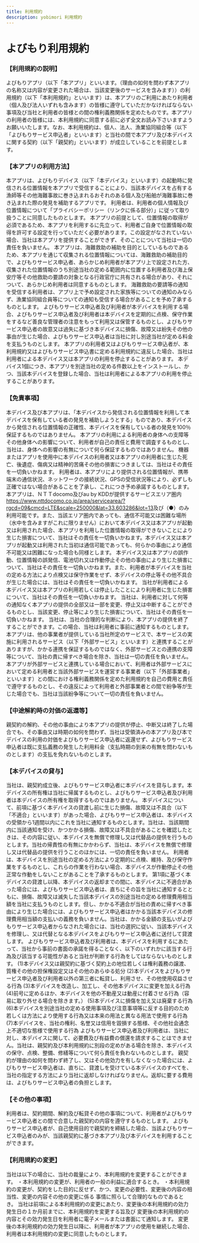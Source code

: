 ```yaml
---
title: 利用規約
description: yobimori 利用規約
---
```


# よびもり利用規約

### 【利用規約の説明】
よびもりアプリ（以下「本アプリ」といいます。（理由の如何を問わず本アプリの名称又は内容が変更された場合は、当該変更後のサービスを含みます））の利用規約（以下「本利用規約」といいます）は、本アプリのご利用にあたり利用者（個人及び法人いずれも含みます）の皆様に遵守していただかなければならない事項及び当社と利用者の皆様との間の権利義務関係を定めたものです。本アプリの利用者の皆様には、本利用規約に同意する前に必ず全文お読み下さいますようお願いいたします。なお、本利用規約は、個人、法人、漁業協同組合等（以下「よびもりサービス申込者」といいます）と当社の間で本アプリ及び本デバイスに関する契約（以下「親契約」といいます）が成立していることを前提とします。
 
### 【本アプリの利用方法】
本アプリは、よびもりデバイス（以下「本デバイス」といいます）の起動時に発信される位置情報を本アプリで受信することにより、当該本デバイスを占有する漁師等その他海難事故に巻き込まれるおそれのある個人及び船舶が海難事故に巻き込まれた際の発見を補助するアプリです。
利用者は、利用者の個人情報及び位置情報について「プライバシーポリシー（リンクに係る部分）」に従って取り扱うことに同意したものとします。
本アプリの前提として、位置情報の取得が必須であるため、本アプリを利用するに先立って、利用者ご自身で位置情報の取得を許可する設定を行っていただく必要があります。この設定がなされていない場合、当社は本アプリを提供することができず、そのことについて当社は一切の責任を負いません。
本アプリは、海難救助の補助を目的としているものであるため、本アプリを通じて収集される位置情報については、海難救助の補助目的で、よびもりサービス申込者、あらかじめ利用者が本アプリ上で設定された方、収集された位置情報のうち別途当社の定める範囲内に位置する利用者及び海上保安庁等その他救助の要請の対象となる行政官庁に共有される場合があり、それについて、あらかじめ利用者は同意するものとします。
海難救助の要請等の通知を受信する利用者は、アプリ上で予め設定された家族等についての通知のみならず、漁業協同組合員等についての通知も受信する場合があることを予め了承するものとします。
よびもりサービス申込者及び利用者が本デバイスを利用する場合、よびもりサービス申込者及び利用者は本デバイスを定期的に点検、保守作業をするなど善良な管理者の注意をもって利用又は保管するものとし、よびもりサービス申込者の故意又は過失に基づき本デバイスに損傷、故障又は紛失その他の事由が生じた場合、よびもりサービス申込者は当社に対し別途当社が定める料金を支払うものとします。
本アプリの利用者又はよびもりサービス申込者が、本利用規約又はよびもりサービス申込書に定める利用規約に違反した場合、当社は利用者による本デバイス又は本アプリの利用を停止することがあります。
本デバイス1個につき、本アプリを別途当社の定める件数以上をインストールし、かつ、当該本デバイスを登録した場合、当社は利用者による本アプリの利用を停止することがあります。

### 【免責事項】
本デバイス及び本アプリは、「本デバイスから発信される位置情報を利用して本デバイスを保有している者の発見を補助しようとする」ものであり、本デバイスから発信される位置情報の正確性、本デバイスを保有している者の発見を100％保証するものではありません。
本アプリの利用による利用者の身体への支障等その他身体への影響について、利用者が自己の責任と費用で調査するものとし、当社は、身体への影響の有無について何ら保証するものではありません。
機器またはアプリを使用中に本デバイスの利用者又は本アプリの利用者に生じた死亡、後遺症、傷病又は精神的苦痛その他の損害につきましては、当社はその責任を一切負いかねます。
利用者は、本アプリにより提供される位置情報が、携帯端末の通信状況、ネットワークの接続状況、GPSの受信状況等により、必ずしも正確ではない場合があることを了承し、これにつき予め承諾するものとします。
本アプリは、ＮＴＴdocomo及びau by KDDが提供するサービスエリア圏内<https://www.nttdocomo.co.jp/area/servicearea/?rgcd=09&cmcd=LTE&scale=250000&lat=33.603286&lot=13>及び（●）のみ利用可能です。また、当該エリア圏内であっても、通信不可能又は困難な場所（水中を含みますがこれに限りません）において本デバイス又は本アプリが起動又は利用された場合、本アプリを利用した位置情報の取得ができないことにより生じた損害について、当社はその責任を一切負いかねます。本デバイス又は本アプリが起動又は利用された当初は通信可能であっても、何らかの事由により通信不可能又は困難になった場合も同様とします。
本デバイス又は本アプリの誤作動、位置情報の誤発信、電池切れ又は作動停止その他の事由により生じた損害について、当社はその責任を一切負いかねます。また、利用者が本デバイスを当社の定める方法により点検又は保守作業をせず、本デバイスの停止等その他不具合が生じた場合には、当社はその責任を一切負いかねます。
当社が利用者による本デバイス又は本アプリの利用若しくは停止したことにより利用者に生じた損害について、当社はその責任を一切負いかねます。
当社は、利用者に対して何等の通知なく本アプリの提供の全部又は一部を変更、停止又は中断することができるものとし、当該変更、停止等により生じた損害について、当社はその責任を一切負いかねます。
当社は、当社の合理的な判断により、本アプリの提供を終了することができます。この場合、当社は利用者に事前に通知するものとします。
本アプリは、他の事業者が提供している当社所定のサービスで、本サービスの実施に利用されるサービス（以下「外部サービス」といいます）と連携することがありますが、かかる連携を保証するものではなく、外部サービスとの連携の支障等について、当社の責に帰すべき場合を除き、当社は一切の責任を負いません。
本アプリが外部サービスと連携している場合において、利用者は外部サービスにおいて定める利用者と当該外部サービスを運営する事業者（以下「外部事業者」といいます）との間における権利義務関係を定めた利用規約を自己の費用と責任で遵守するものとし、その違反によって利用者と外部事業者との間で紛争等が生じた場合でも、当社は当該紛争等について一切の責任を負いません。

### 【中途解約時の対価の返還等】
親契約の解約、その他の事由により本アプリの提供が停止、中断又は終了した場合でも、その事由又は時期の如何を問わず、当社は受領済みの本アプリ及び本でデバイスの利用の対価をよびもりサービス申込者に返還せず、よびもりサービス申込者は既に支払義務の発生した利用料金（支払時期の到来の有無を問わないものとします）の支払を免れないものとします。

### 【本デバイスの貸与】
当社は、親契約成立後、よびもりサービス申込者に本デバイスを貸与します。本デバイスの所有権は当社に帰属するものとし、よびもりサービス申込者及び利用者は本デバイスの所有権を取得するものではありません。
本デバイスについて、前項に基づく本デバイスの貸渡し前に生じた損傷、故障又は不具合（以下「不適合」といいます）があった場合、よびもりサービス申込者は、本デバイスの受領から1週間以内にこれを当社に通知するものとします。当社は、当該期間内に当該通知を受け、かつかかる損傷、故障又は不具合があることを確認したときは、その内容に従い、本デバイスを無償で修理し又は代替品の提供を行うものとします。当社の帰責性の有無にかかわらず、当社は、本デバイスを無償で修理し又は代替品の提供を行うことのほかには、一切の責任を負いません。
利用者は、本デバイスを別途当社の定める方法により定期的に点検、維持、及び保守作業をするものとし、これらの作業を行わない場合、本デバイスが作動停止その他正常な作動をしないことがあることを了承するものとします。
第1項に基づく本デバイスの貸渡し以降、本デバイスの返却までの間に、本デバイスに不適合があった場合には、よびもりサービス申込者は、直ちにその旨を当社に通知するとともに、損傷、故障又は滅失した当該本デバイスの別途当社の定める修理費用相当額を当社に支払うものとします。但し、かかる不適合が当社の責めに帰すべき事由により生じた場合には、よびもりサービス申込者はかかる当該本デバイスの修理費用相当額の支払いの義務を負いません。当社は、かかる金額の支払いがよびもりサービス申込者からなされた場合には、当社の選択に従い、当該本デバイスを修理し、又は代替となる本デバイスをよびもりサービス申込者に送付して貸渡します。 
よびもりサービス申込者及び利用者は、本デバイスを利用するにあたって、当社から事前の書面の承諾を得ることなく、以下のいずれかに該当する行為及び該当する可能性があると当社が判断する行為をしてはならないものとします。
(1)本デバイス又は親契約に基づく契約上の地位若しくは権利義務の譲渡、質権その他の担保権設定又はその他のあらゆる処分
(2)本デバイスをよびもりサービス申込者及び利用者以外の第三者に転貸し、利用させ、その他使用収益させる行為
(3)本デバイスを改造し、加工し、その他本デバイスに変更を加える行為
(4)前号に定めるほか、本デバイスを他の不動産又は動産に付着させる行為（容易に取り外せる場合を除きます。）
(5)本デバイスに損傷を加え又は廃棄する行為
(6)本デバイスを別途当社の定める使用事項及び注意事項等に反する目的のため若しくは方法により使用する行為又は本来の用法と異なる用法で使用する行為
(7)本デバイスを、当社の権利、名誉又は信用を毀損する態様、その他社会通念上不適切な態様で使用する行為
よびもりサービス申込者及び利用者は、当社に対し、本デバイスに関して、必要費及び有益費の償還を請求することはできません。当社は、親契約及び本利用規約に別段の定めがある場合を除き、本デバイスの保守、点検、整備、修繕等について何ら責任を負わないものとします。
親契約が理由の如何を問わず終了し、又はその他効力を有しなくなった場合には、よびもりサービス申込者は、直ちに、貸渡しを受けている本デバイスのすべてを、当社の指定する方法により当社に返却しなければなりません。返却に要する費用は、よびもりサービス申込者の負担とします。

### 【その他の事項】
利用者は、契約期間、解約及び転貸その他の事項について、利用者がよびもりサービス申込者との間で合意した親契約の内容を遵守するものとします。
よびもりサービス申込者が、自己使用目的で親契約を締結した場合、当該よびもりサービス申込者のみが、当該親契約に基づき本アプリ及び本デバイスを利用することができます。

### 【利用規約の変更】
当社は以下の場合に、当社の裁量により、本利用規約を変更することができます。
・本利用規約の変更が、利用者の一般の利益に適合するとき。
・本利用規約の変更が、契約をした目的に反せず、かつ、変更の必要性、変更後の内容の相当性、変更の内容その他の変更に係る 事情に照らして合理的なものであるとき。
当社は前項による本利用規約の変更にあたり、変更後の本利用規約の効力発生日の１か月前までに、本利用規約を変更する旨及び 変更後の本利用規約の内容とその効力発生日を利用者に電子メールまたは書面にて通知します。
変更後の本利用規約の効力発生日以降に、利用者が本アプリの使用を継続した場合、利用者は本利用規約の変更に同意したものとします。
